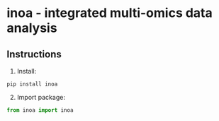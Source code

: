 # inoa - integrated multi-omics data analysis

## Instructions

1. Install:

```
pip install inoa
```

2. Import package:
```python
from inoa import inoa
```
